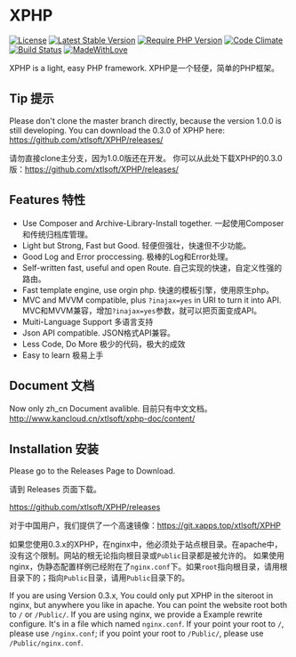 # XPHP

[![License](https://poser.pugx.org/xtlsoft/xphp/license)](https://packagist.org/packages/xtlsoft/xphp)
[![Latest Stable Version](https://poser.pugx.org/xtlsoft/xphp/v/stable)](https://packagist.org/packages/xtlsoft/xphp)
[![Require PHP Version](https://img.shields.io/badge/PHP-5.4+-blue.svg)](https://php.net)
[![Code Climate](https://codeclimate.com/github/xtlsoft/XPHP/badges/gpa.svg)](https://codeclimate.com/github/xtlsoft/XPHP)
[![Build Status](https://travis-ci.org/xtlsoft/XPHP.svg?branch=master)](https://travis-ci.org/xtlsoft/XPHP)
[![MadeWithLove](https://img.shields.io/badge/Made%20with-love-yellowgreen.svg)](https://blog.xtlsoft.top)

XPHP is a light, easy PHP framework.
XPHP是一个轻便，简单的PHP框架。

## Tip 提示
Please don't clone the master branch directly, because the version 1.0.0 is still developing.
You can download the 0.3.0 of XPHP here: https://github.com/xtlsoft/XPHP/releases/

请勿直接clone主分支，因为1.0.0版还在开发。
你可以从此处下载XPHP的0.3.0版：https://github.com/xtlsoft/XPHP/releases/

## Features 特性
- Use Composer and Archive-Library-Install together. 一起使用Composer和传统归档库管理。
- Light but Strong, Fast but Good. 轻便但强壮，快速但不少功能。
- Good Log and Error proccessing. 极棒的Log和Error处理。
- Self-written fast, useful and open Route. 自己实现的快速，自定义性强的路由。
- Fast template engine, use orgin php. 快速的模板引擎，使用原生php。
- MVC and MVVM compatible, plus `?inajax=yes` in URI to turn it into API. MVC和MVVM兼容，增加`?inajax=yes`参数，就可以把页面变成API。
- Muiti-Language Support 多语言支持
- Json API compatible. JSON格式API兼容。
- Less Code, Do More 极少的代码，极大的成效
- Easy to learn 极易上手

## Document 文档
Now only zh_cn Document avalible.
目前只有中文文档。
http://www.kancloud.cn/xtlsoft/xphp-doc/content/

## Installation 安装
Please go to the Releases Page to Download.

请到 Releases 页面下载。

https://github.com/xtlsoft/XPHP/releases

对于中国用户，我们提供了一个高速镜像：https://git.xapps.top/xtlsoft/XPHP

如果您使用0.3.x的XPHP，在nginx中，他必须处于站点根目录。在apache中，没有这个限制。网站的根无论指向根目录或`Public`目录都是被允许的。
如果使用nginx，伪静态配置样例已经附在了`nginx.conf`下。如果`root`指向根目录，请用根目录下的；指向`Public`目录，请用`Public`目录下的。

If you are using Version 0.3.x, You could only put XPHP in the siteroot in nginx, but anywhere you like in apache. You can point the website root both to `/` or `/Public/`.
If you are using nginx, we provide a Example rewrite configure. It's in a file which named `nginx.conf`. If your point your root to `/`, please use `/nginx.conf`; if you point your root to `/Public/`, please use `/Public/nginx.conf`.
